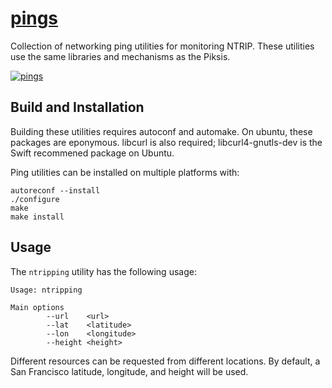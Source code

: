 # [pings][pings]

Collection of networking ping utilities for monitoring NTRIP. These utilities
use the same libraries and mechanisms as the Piksis.

[![pings][pings-img]][pings]

## Build and Installation

Building these utilities requires autoconf and automake.  On ubuntu, these packages are eponymous.
libcurl is also required; libcurl4-gnutls-dev is the Swift recommened package on Ubuntu.  

Ping utilities can be installed on multiple platforms with:

    autoreconf --install
    ./configure
    make
    make install

## Usage

The `ntripping` utility has the following usage:

    Usage: ntripping

    Main options
            --url    <url>
            --lat    <latitude>
            --lon    <longitude>
            --height <height>

Different resources can be requested from different locations. By default, a San
Francisco latitude, longitude, and height will be used.

[pings]:     https://github.com/swift-nav/pings
[pings-img]: https://user-images.githubusercontent.com/60851/37629767-e2d7e994-2b9d-11e8-8e7d-fc02f79eab28.jpg
